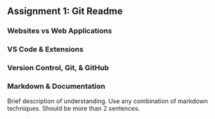 ## Assignment 1: Git Readme

### Websites vs Web Applications

### VS Code & Extensions

### Version Control, Git, & GitHub

### Markdown & Documentation

Brief description of understanding. Use any combination of markdown techniques. Should be more than 2 sentences.
